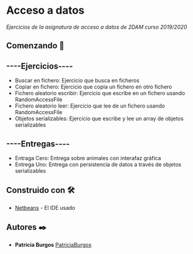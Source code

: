# Acceso a datos

_Ejercicios de la asignatura de acceso a datos de 2DAM curso 2019/2020_

## Comenzando 🚀

## ----Ejercicios----
* Buscar en fichero: Ejercicio que busca en ficheros 
* Copiar en fichero: Ejercicio que copia un fichero en otro fichero
* Fichero aleatorio escribir: Ejercicio que escribe en un fichero usando RandomAccessFile
* Fichero aleatorio leer: Ejercicio que lee de un fichero usando RandomAccessFile
* Objetos serializables: Ejercicio que escribe y lee un array de objetos serializables

## ----Entregas----
* Entraga Cero: Entrega sobre animales con interafaz gráfica
* Entrega Uno: Entrega con persistencia de datos a través de objetos serializables

## Construido con 🛠️

* [Netbeans](http://www.netbeans.org) - El IDE usado


## Autores ✒️

* **Patricia Burgos** [PatriciaBurgos](https://github.com/PatriciaBurgos)

